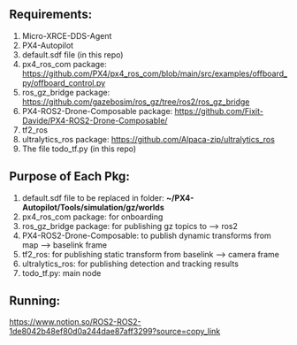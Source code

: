 ## Requirements:

1. Micro-XRCE-DDS-Agent
2. PX4-Autopilot
3. default.sdf file (in this repo)
4. px4_ros_com package: https://github.com/PX4/px4_ros_com/blob/main/src/examples/offboard_py/offboard_control.py
5. ros_gz_bridge package: https://github.com/gazebosim/ros_gz/tree/ros2/ros_gz_bridge
6. PX4-ROS2-Drone-Composable package: https://github.com/Fixit-Davide/PX4-ROS2-Drone-Composable/
7. tf2_ros
8. ultralytics_ros package: https://github.com/Alpaca-zip/ultralytics_ros
9. The file todo_tf.py (in this repo)


## Purpose of Each Pkg:

1. default.sdf file to be replaced in folder:  <b> ~/PX4-Autopilot/Tools/simulation/gz/worlds </b>
2. px4_ros_com package: for onboarding <br>
3. ros_gz_bridge package: for publishing gz topics to --> ros2 <br>
4. PX4-ROS2-Drone-Composable: to publish dynamic transforms from map --> baselink frame <br>
5. tf2_ros: for publishing static transform from baselink --> camera frame <br>
6. ultralytics_ros: for publishing detection and tracking results <br>
7. todo_tf.py: main node

## Running:

https://www.notion.so/ROS2-ROS2-1de8042b48ef80d0a244dae87aff3299?source=copy_link
